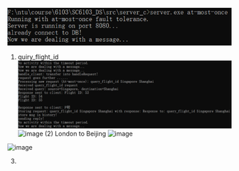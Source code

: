 ![alt text](image.png)


1. quiry_flight_id
![alt text](image-1.png)
![image](https://github.com/user-attachments/assets/e9e5d7b0-fe60-4848-b081-ed70ca836a00)
(2) London to Beijing
![image](https://github.com/user-attachments/assets/571ea9a7-0c18-4581-bc73-632a6707f17c)

![image](https://github.com/user-attachments/assets/9134fd69-ab8e-452b-951b-48f957db4c8a)

3. 
